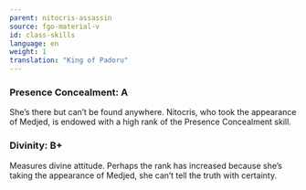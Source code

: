 ```yaml
---
parent: nitocris-assassin
source: fgo-material-v
id: class-skills
language: en
weight: 1
translation: "King of Padoru"
---
```


### Presence Concealment: A

She’s there but can’t be found anywhere.
Nitocris, who took the appearance of Medjed, is endowed with a high rank of the Presence Concealment skill.

### Divinity: B+

Measures divine attitude.
Perhaps the rank has increased because she’s taking the appearance of Medjed, she can’t tell the truth with certainty.
